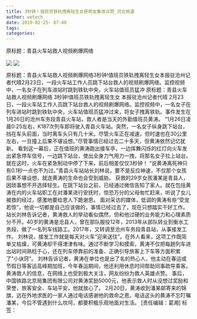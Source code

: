 ```yaml
---
title: 3秒钟！值班员铁轨拽离轻生女获网友集体点赞_河北频道
author: wetech
date: 2019-02-25- 07:40
tags: 
categories: 
---
```

原标题：青县火车站救人视频刷爆网络
<!-- more -->
                
<img align="center" border="0" src="http://p2.ifengimg.com/a/2019_09/4d1b94c61afa4a4_size222_w598_h336.png" />
                
<img align="center" border="0" src="http://p2.ifengimg.com/a/2016/0810/204c433878d5cf9size1_w16_h16.png" />
            
原标题：青县火车站救人视频刷爆网络3秒钟!值班员铁轨拽离轻生女本报驻沧州记者代晴2月23日，一段火车站工作人员跳下站台救人的视频刷爆网络。监控视频中，一名女子在列车进站时跳到铁轨中央，火车站值班员猛冲
原标题：青县火车站救人视频刷爆网络
3秒钟!值班员铁轨拽离轻生女
本报驻沧州记者代晴
2月23日，一段火车站工作人员跳下站台救人的视频刷爆网络。监控视频中，一名女子在列车进站时跳到铁轨中央，火车站值班员猛冲过来，将女子拽离铁轨。事件发生在1月26日的沧州车务段青县火车站，救人者是当天的外勤值班员黄涛。
“1月26日凌晨0:25左右，K187次列车即将驶入青县火车站。突然，一名女子纵身跳下站台，挡在车头前面，当时离车头只有几十米。尽管火车正在减速，但时速也在30公里左右，一旦撞上后果不堪设想。”尽管事情已经过去二十多天，但黄涛依然记忆犹新。
看到这一幕后，正在值班的黄涛跑出接车亭，一边挥舞闪烁的红灯向火车发出紧急停车信号，一边跳下站台，使出全身力气用力一拽，将那名女子拉上站台。就在这时，火车在紧急制动中停了下来，前后相差仅仅3秒钟！
“说黄涛离死神只有0.1秒一点也不为过。”青县火车站站长刘林说，要不是反应神速，不仅那个女孩后果不堪设想，就连黄涛的生命也会受到威胁。
获救的29岁女孩潘某是青县人，因琐事想不开选择轻生。在跳下站台之前，已经通过微信告知了家人。就在包括黄涛在内的火车站职工在对潘某进行安抚时，惊恐万分的父母匆忙赶来，听说了女儿被救的经过，感激地要给恩人下跪谢恩。
面对采访的媒体，低调的黄涛有些“受宠若惊”，他说一切都是自己应该做的，事情已经过去了，现在只想踏实干好工作。
站长刘林告诉记者，黄涛救人的举动看似偶然，但和他过硬的业务能力和心理素质分不开。40岁的黄涛是沧县人，曾在部队服役12年，2013年从部队转业到衡水工务段，做了一名列车线路工。2017年，又转调至沧州车务段青县站，从事接发工作。
刘林说，接发工作就是每天对火车“迎来送往”。在外人看来，这项工作既简单又枯燥，可黄涛却干得津津有味。通过不断学习和摸索，黄涛不仅把每趟列车进出站时间熟稔于心，还在列车停靠前的准备、正确引导旅客上下车等方面积累了“小诀窍”。
刘林告诉记者，黄涛在单位也是出了名的热心人，他主动在春运或节假日等客运高峰期加班，今年春运期间，他还利用休息时间帮助同事疏导乘客。
黄涛救人的信息，在网络上也受到极大关注，网友纷纷为救人英雄点赞。
事后，中国铁路北京局集团有限公司对黄涛奖励5000元，他表示救人时从没想过奖励和荣誉，旅客安全、车站平安，他就放心了。
2月20日，黄涛收到潘某邮寄来的锦旗，远在外地求医的一家人通过电话感谢他的救命之恩。电话这头的黄涛不忘叮嘱潘某，今后不管遇到什么坎坷，都要积极乐观地面对生活。
[责任编辑：葛湘]
标签：
 
 
 
 
             
